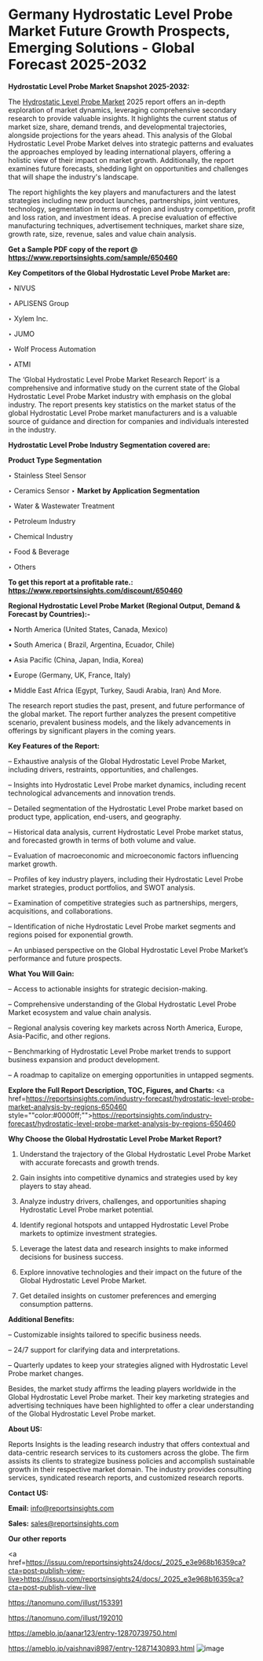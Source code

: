 # Germany Hydrostatic Level Probe Market Future Growth Prospects, Emerging Solutions - Global Forecast 2025-2032

<strong>Hydrostatic Level Probe Market Snapshot 2025-2032:</strong>

The <a href=https://www.reportsinsights.com/sample/650460>Hydrostatic Level Probe Market</a> 2025 report offers an in-depth exploration of market dynamics, leveraging comprehensive secondary research to provide valuable insights. It highlights the current status of market size, share, demand trends, and developmental trajectories, alongside projections for the years ahead. This analysis of the Global Hydrostatic Level Probe Market delves into strategic patterns and evaluates the approaches employed by leading international players, offering a holistic view of their impact on market growth. Additionally, the report examines future forecasts, shedding light on opportunities and challenges that will shape the industry's landscape.

The report highlights the key players and manufacturers and the latest strategies including new product launches, partnerships, joint ventures, technology, segmentation in terms of region and industry competition, profit and loss ration, and investment ideas. A precise evaluation of effective manufacturing techniques, advertisement techniques, market share size, growth rate, size, revenue, sales and value chain analysis.

<strong>Get a Sample PDF copy of the report @ <a href=https://www.reportsinsights.com/sample/650460 style=color:#0000ff;>https://www.reportsinsights.com/sample/650460</a></strong>

<strong>Key Competitors of the Global Hydrostatic Level Probe Market are:</strong>

‣ NIVUS

‣ APLISENS Group

‣ Xylem Inc.

‣ JUMO

‣ Wolf Process Automation

‣ ATMI

The ‘Global Hydrostatic Level Probe Market Research Report’ is a comprehensive and informative study on the current state of the Global Hydrostatic Level Probe Market industry with emphasis on the global industry. The report presents key statistics on the market status of the global Hydrostatic Level Probe market manufacturers and is a valuable source of guidance and direction for companies and individuals interested in the industry.

<strong>Hydrostatic Level Probe Industry Segmentation covered are:</strong>

<strong>Product Type Segmentation</strong>

‣ Stainless Steel Sensor

‣ Ceramics Sensor
‣ 
<strong>Market by Application Segmentation</strong>

‣ Water & Wastewater Treatment

‣ Petroleum Industry

‣ Chemical Industry

‣ Food & Beverage

‣ Others

<strong>To get this report at a profitable rate.: <a href=https://www.reportsinsights.com/discount/650460 style=color:#0000ff;>https://www.reportsinsights.com/discount/650460</a></strong>

<strong>Regional Hydrostatic Level Probe Market (Regional Output, Demand &amp; Forecast by Countries):-</strong>

• North America (United States, Canada, Mexico)

• South America ( Brazil, Argentina, Ecuador, Chile)

• Asia Pacific (China, Japan, India, Korea)

• Europe (Germany, UK, France, Italy)

• Middle East Africa (Egypt, Turkey, Saudi Arabia, Iran) And More.

The research report studies the past, present, and future performance of the global market. The report further analyzes the present competitive scenario, prevalent business models, and the likely advancements in offerings by significant players in the coming years.

<strong>Key Features of the Report:</strong>

– Exhaustive analysis of the Global Hydrostatic Level Probe Market, including drivers, restraints, opportunities, and challenges.

– Insights into Hydrostatic Level Probe market dynamics, including recent technological advancements and innovation trends.

– Detailed segmentation of the Hydrostatic Level Probe market based on product type, application, end-users, and geography.

– Historical data analysis, current Hydrostatic Level Probe market status, and forecasted growth in terms of both volume and value.

– Evaluation of macroeconomic and microeconomic factors influencing market growth.

– Profiles of key industry players, including their Hydrostatic Level Probe market strategies, product portfolios, and SWOT analysis.

– Examination of competitive strategies such as partnerships, mergers, acquisitions, and collaborations.

– Identification of niche Hydrostatic Level Probe market segments and regions poised for exponential growth.

– An unbiased perspective on the Global Hydrostatic Level Probe Market’s performance and future prospects.

<strong>What You Will Gain:</strong>

– Access to actionable insights for strategic decision-making.

– Comprehensive understanding of the Global Hydrostatic Level Probe Market ecosystem and value chain analysis.

– Regional analysis covering key markets across North America, Europe, Asia-Pacific, and other regions.

– Benchmarking of Hydrostatic Level Probe market trends to support business expansion and product development.

– A roadmap to capitalize on emerging opportunities in untapped segments.

<strong>Explore the Full Report Description, TOC, Figures, and Charts:</strong>
<a href=https://reportsinsights.com/industry-forecast/hydrostatic-level-probe-market-analysis-by-regions-650460 style=""color:#0000ff;"">https://reportsinsights.com/industry-forecast/hydrostatic-level-probe-market-analysis-by-regions-650460</a>

<strong>Why Choose the Global Hydrostatic Level Probe Market Report?</strong>

1. Understand the trajectory of the Global Hydrostatic Level Probe Market with accurate forecasts and growth trends.

2. Gain insights into competitive dynamics and strategies used by key players to stay ahead.

3. Analyze industry drivers, challenges, and opportunities shaping Hydrostatic Level Probe market potential.

4. Identify regional hotspots and untapped Hydrostatic Level Probe markets to optimize investment strategies.

5. Leverage the latest data and research insights to make informed decisions for business success.

6. Explore innovative technologies and their impact on the future of the Global Hydrostatic Level Probe Market.

7. Get detailed insights on customer preferences and emerging consumption patterns.

<strong>Additional Benefits:</strong>

– Customizable insights tailored to specific business needs.

– 24/7 support for clarifying data and interpretations.

– Quarterly updates to keep your strategies aligned with Hydrostatic Level Probe market changes.

Besides, the market study affirms the leading players worldwide in the Global Hydrostatic Level Probe market. Their key marketing strategies and advertising techniques have been highlighted to offer a clear understanding of the Global Hydrostatic Level Probe market.

<strong><strong>About US</strong>:</strong>

Reports Insights is the leading research industry that offers contextual and data-centric research services to its customers across the globe. The firm assists its clients to strategize business policies and accomplish sustainable growth in their respective market domain. The industry provides consulting services, syndicated research reports, and customized research reports.

<strong>Contact US:</strong>

<p class=><b>Email:</b> <a href=mailto:info@reportsinsights.com>info@reportsinsights.com</a></p>
<p class=><b>Sales:</b> <a href=mailto:sales@reportsinsights.com>sales@reportsinsights.com</a></p>

<strong>Our other reports</strong>

<a href=https://issuu.com/reportsinsights24/docs/_2025_e3e968b16359ca?cta=post-publish-view-live>https://issuu.com/reportsinsights24/docs/_2025_e3e968b16359ca?cta=post-publish-view-live</a>

<a href=https://tanomuno.com/illust/153391>https://tanomuno.com/illust/153391</a>

<a href=https://tanomuno.com/illust/192010>https://tanomuno.com/illust/192010</a>

<a href=https://ameblo.jp/aanar123/entry-12870739750.html>https://ameblo.jp/aanar123/entry-12870739750.html</a>

<a href=https://ameblo.jp/vaishnavi8987/entry-12871430893.html>https://ameblo.jp/vaishnavi8987/entry-12871430893.html</a>
![image](https://github.com/user-attachments/assets/8a31e3a3-1d1e-4494-bc0b-fbcaaf3b8baf)
